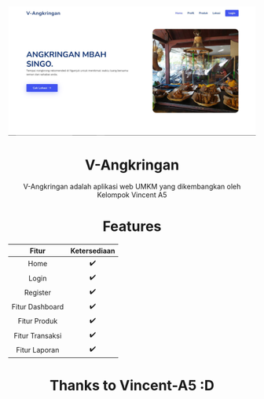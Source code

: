 <div align="center">
<img src="https://github.com/ahmadansori7/gambar/blob/main/vincenta5.JPG?raw=true" alt="V Angkringan" width="1920" />

# V-Angkringan

V-Angkringan adalah aplikasi web UMKM yang dikembangkan oleh Kelompok Vincent A5

# Features

|       Fitur      |  Ketersediaan  |
| :--------------: | :------------: |
| Home             |       ✔️      |
| Login            |       ✔️      |
| Register         |       ✔️      |
| Fitur Dashboard  |       ✔️      |   
| Fitur Produk     |       ✔️      |   
| Fitur Transaksi  |       ✔️      |   
| Fitur Laporan    |       ✔️      | 

# Thanks to Vincent-A5 :D
